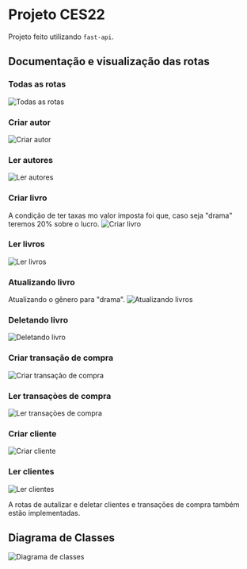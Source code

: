 # Projeto CES22

Projeto feito utilizando `fast-api`.

## Documentação e visualização das rotas

### Todas as rotas
![Todas as rotas](https://i.imgur.com/thlw7jz.png)

### Criar autor
![Criar autor](https://i.imgur.com/h5j60dr.png)

### Ler autores
![Ler autores](https://i.imgur.com/cUIIb9G.png)

### Criar livro
A condição de ter taxas mo valor imposta foi que, caso seja "drama" teremos 20% sobre o lucro.
![Criar livro](https://i.imgur.com/wIVIRmw.png)

### Ler livros
![Ler livros](https://i.imgur.com/CJ7hnIz.png)

### Atualizando livro
Atualizando o gênero para "drama".
![Atualizando livros](https://i.imgur.com/cKOmvLG.png)

### Deletando livro
![Deletando livro](https://i.imgur.com/sfpEzfZ.png)

### Criar transação de compra
![Criar transação de compra](https://i.imgur.com/KR51hkk.png)

### Ler transaçòes de compra
![Ler transaçòes de compra](https://i.imgur.com/KvfRqV2.png)

### Criar cliente
![Criar cliente](https://i.imgur.com/zYGAhmc.png)

### Ler clientes
![Ler clientes](https://i.imgur.com/4EvVNIq.png)

A rotas de autalizar e deletar clientes e transações de compra também estão implementadas.

## Diagrama de Classes

![Diagrama de classes](https://i.imgur.com/Ma6uHhs.png)